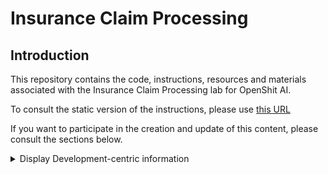 # Insurance Claim Processing

## Introduction

This repository contains the code, instructions, resources and materials associated with the Insurance Claim Processing lab for OpenShit AI.

To consult the static version of the instructions, please use [this URL](http://does_not_exist_yet/)

If you want to participate in the creation and update of this content, please consult the sections below.

<details>
  <summary>Display Development-centric information</summary>

## General Development Information

### Working with this repo

- `main` branch is the one used for production. That's where the Prod and Test catalog items from [demo.redhat.com](https://demo.redhat.com) point to (instructions, materials used,...).
- `dev` branch is for development. That's where the Dev catalog item points to.
- Branches are made from `dev` (hot fixes could be made from `main` if really needed).
- When ready, PRs should be made to `dev`. Once all features, bug fixes,... are checked in and tested for a new release, another PR will be made from `dev` to `main`.
- Branches must be prefixed with `/feature` (example `feature/new-pipeline-instructions`), `bugfix`, or other meaningful info.
- Add your name/handle in the branch name if needed to avoid confusion.
- If your development relates to an Issue or a Feature Request, add its reference in the branch name.
- Try to stash your changes before submitting a PR.

## How to update the **Instructions**

### Requirements

- Podman or Docker

### Development

- Add/Modify/Delete content in [instructions/content/modules/ROOT](instructions/content/modules/ROOT).
- Navigation is handled in `nav.adoc`.
- Content pages are in the `pages` folder.
- To build the site, from the root of the repo, run `./instructions/utilities/lab-build`.
- To serve the site for previewing, from the root of the repo, run `instructions/utilities/lab-serve`.
- The site will be visible at [http://localhost:8443/](http://localhost:8443/)
- When finished, you can stop serving the site by running from the root of the repo `instructions/utilities/lab-stop`.

## How to update the **Application**

### Requirements

- Python 3.11
- Nodejs > 18
- An existing instance of Hugging Face TGI with a loaded model available at `INFERENCE_SERVER_URL`. This application is based on Mistral-TB Prompt format. You will need to modify this format if you are using a different model.

### Installation

Run `npm install` from the main folder.

If you want to install packages manually:

- In the `frontend` folder, install the node modules with `npm install`.
- In the `backend` folder, create a venv and install packages with the provided Pipfile/Pipfile.lock files.
- In the `backend` folder, create the file `.env` base on the example `.env.example` and enter the configuration for the Inference server.

### Development

From the main folder, launch `npm run dev`. This will launch both backend and frontend.

- Frontend is accessible at `http://localhost:9000`
- Backend is accessible at `http://localhost:5000`, with Swagger API doc at `http://localhost:5000/docs`

</details>